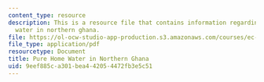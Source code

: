 ```yaml
---
content_type: resource
description: This is a resource file that contains information regarding pure home
  water in northern ghana.
file: https://ol-ocw-studio-app-production.s3.amazonaws.com/courses/ec-715-d-lab-disseminating-innovations-for-the-common-good-spring-2007/9eef885ca301bea442054472fb3e5c51_MITEC_715S07_lec22.pdf
file_type: application/pdf
resourcetype: Document
title: Pure Home Water in Northern Ghana
uid: 9eef885c-a301-bea4-4205-4472fb3e5c51
---
```

